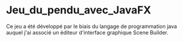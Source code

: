 # Jeu_du_pendu_avec_JavaFX
Ce jeu a été développé par le biais du langage de programmation java auquel j'ai associé un éditeur d'interface graphique Scene Builder.
